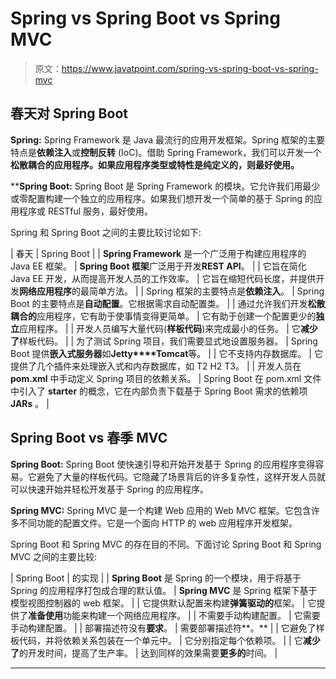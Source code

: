 # Spring vs Spring Boot vs Spring MVC

> 原文：<https://www.javatpoint.com/spring-vs-spring-boot-vs-spring-mvc>

## 春天对 Spring Boot

**Spring:** Spring Framework 是 Java 最流行的应用开发框架。Spring 框架的主要特点是**依赖注入**或**控制反转** (IoC)。借助 Spring Framework，我们可以开发一个**松散耦合的应用程序。如果应用程序类型或特性是纯定义的，则最好使用。**

 ****Spring Boot:** Spring Boot 是 Spring Framework 的模块。它允许我们用最少或零配置构建一个独立的应用程序。如果我们想开发一个简单的基于 Spring 的应用程序或 RESTful 服务，最好使用。

Spring 和 Spring Boot 之间的主要比较讨论如下:

| 春天 | Spring Boot |
| **Spring Framework** 是一个广泛用于构建应用程序的 Java EE 框架。 | **Spring Boot 框架**广泛用于开发**REST API**。 |
| 它旨在简化 Java EE 开发，从而提高开发人员的工作效率。 | 它旨在缩短代码长度，并提供开发**网络应用程序**的最简单方法。 |
| Spring 框架的主要特点是**依赖注入**。 | Spring Boot 的主要特点是**自动配置**。它根据需求自动配置类。 |
| 通过允许我们开发**松散耦合的**应用程序，它有助于使事情变得更简单。 | 它有助于创建一个配置更少的**独立**应用程序。 |
| 开发人员编写大量代码(**样板代码**)来完成最小的任务。 | 它**减少了**样板代码。 |
| 为了测试 Spring 项目，我们需要显式地设置服务器。 | Spring Boot 提供**嵌入式服务器**如**Jetty****Tomcat**等。 |
| 它不支持内存数据库。 | 它提供了几个插件来处理嵌入式和内存数据库，如 T2 H2 T3。 |
| 开发人员在 **pom.xml** 中手动定义 Spring 项目的依赖关系。 | Spring Boot 在 pom.xml 文件中引入了 **starter** 的概念，它在内部负责下载基于 Spring Boot 需求的依赖项 **JARs** 。 |

## Spring Boot vs 春季 MVC

**Spring Boot:** Spring Boot 使快速引导和开始开发基于 Spring 的应用程序变得容易。它避免了大量的样板代码。它隐藏了场景背后的许多复杂性，这样开发人员就可以快速开始并轻松开发基于 Spring 的应用程序。

**Spring MVC:** Spring MVC 是一个构建 Web 应用的 Web MVC 框架。它包含许多不同功能的配置文件。它是一个面向 HTTP 的 web 应用程序开发框架。

Spring Boot 和 Spring MVC 的存在目的不同。下面讨论 Spring Boot 和 Spring MVC 之间的主要比较:

| Spring Boot | 的实现 |
| **Spring Boot** 是 Spring 的一个模块，用于将基于 Spring 的应用程序打包成合理的默认值。 | **Spring MVC** 是 Spring 框架下基于模型视图控制器的 web 框架。 |
| 它提供默认配置来构建**弹簧驱动的**框架。 | 它提供了**准备使用**功能来构建一个网络应用程序。 |
| 不需要手动构建配置。 | 它需要手动构建配置。 |
| 部署描述符没有**要求**。 | 需要部署描述符**。** |
| 它避免了样板代码，并将依赖关系包装在一个单元中。 | 它分别指定每个依赖项。 |
| 它**减少了**的开发时间，提高了生产率。 | 达到同样的效果需要**更多的**时间。 |

* * ***